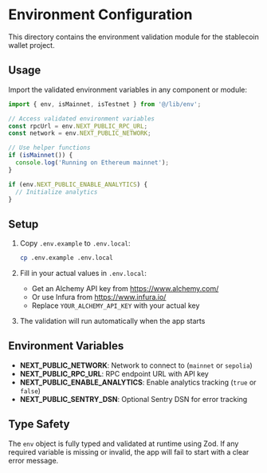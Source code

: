 # Environment Configuration

This directory contains the environment validation module for the stablecoin wallet project.

## Usage

Import the validated environment variables in any component or module:

```typescript
import { env, isMainnet, isTestnet } from '@/lib/env';

// Access validated environment variables
const rpcUrl = env.NEXT_PUBLIC_RPC_URL;
const network = env.NEXT_PUBLIC_NETWORK;

// Use helper functions
if (isMainnet()) {
  console.log('Running on Ethereum mainnet');
}

if (env.NEXT_PUBLIC_ENABLE_ANALYTICS) {
  // Initialize analytics
}
```

## Setup

1. Copy `.env.example` to `.env.local`:
   ```bash
   cp .env.example .env.local
   ```

2. Fill in your actual values in `.env.local`:
   - Get an Alchemy API key from https://www.alchemy.com/
   - Or use Infura from https://www.infura.io/
   - Replace `YOUR_ALCHEMY_API_KEY` with your actual key

3. The validation will run automatically when the app starts

## Environment Variables

- **NEXT_PUBLIC_NETWORK**: Network to connect to (`mainnet` or `sepolia`)
- **NEXT_PUBLIC_RPC_URL**: RPC endpoint URL with API key
- **NEXT_PUBLIC_ENABLE_ANALYTICS**: Enable analytics tracking (`true` or `false`)
- **NEXT_PUBLIC_SENTRY_DSN**: Optional Sentry DSN for error tracking

## Type Safety

The `env` object is fully typed and validated at runtime using Zod. If any required variable is missing or invalid, the app will fail to start with a clear error message.
